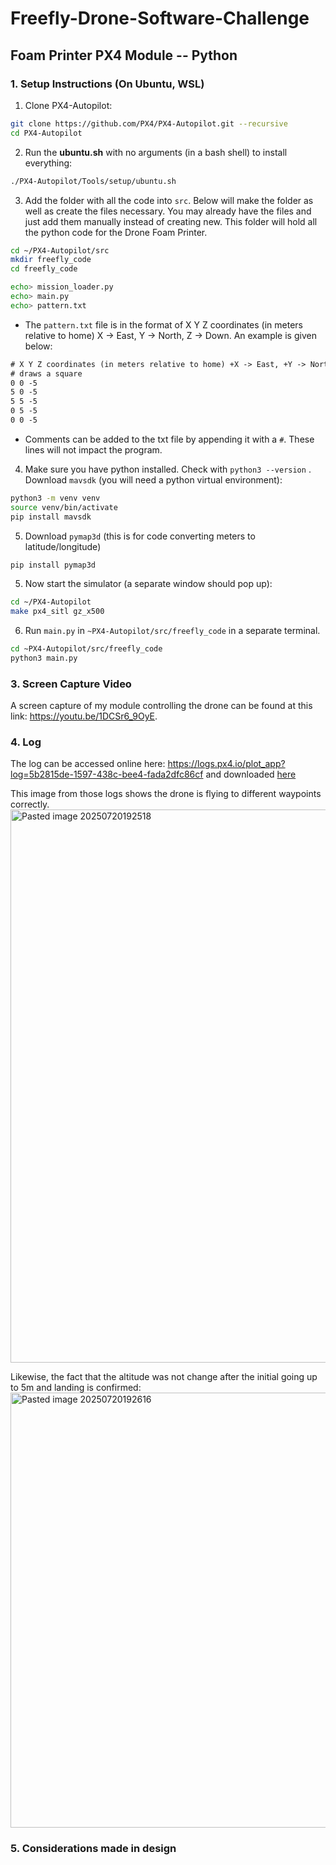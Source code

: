 # Freefly-Drone-Software-Challenge
## Foam Printer PX4 Module -- Python 

### 1. Setup Instructions (On Ubuntu, WSL)

1. Clone PX4-Autopilot:
```bash
git clone https://github.com/PX4/PX4-Autopilot.git --recursive
cd PX4-Autopilot
```

2. Run the **ubuntu.sh** with no arguments (in a bash shell) to install everything:

```bash
./PX4-Autopilot/Tools/setup/ubuntu.sh
```

3. Add the folder with all the code into `src`. Below will make the folder as well as create the files necessary. You may already have the files and just add them manually instead of creating new. This folder will hold all the python code for the Drone Foam Printer.

```bash
cd ~/PX4-Autopilot/src
mkdir freefly_code
cd freefly_code

echo> mission_loader.py
echo> main.py
echo> pattern.txt
```

- The `pattern.txt` file is in the format of  X Y Z coordinates (in meters relative to home) X -> East, Y -> North, Z -> Down. An example is given below:
```txt
# X Y Z coordinates (in meters relative to home) +X -> East, +Y -> North, +Z -> Down
# draws a square
0 0 -5
5 0 -5
5 5 -5
0 5 -5
0 0 -5

```
- Comments can be added to the txt file by appending it with a `#`. These lines will not impact the program.

4. Make sure you have python installed. Check with `python3 --version` . Download `mavsdk` (you will need a python virtual environment):

```bash
python3 -m venv venv
source venv/bin/activate
pip install mavsdk
```

5. Download `pymap3d` (this is for code converting meters to latitude/longitude)

```bash
pip install pymap3d
```

5. Now start the simulator (a separate window should pop up):

```bash
cd ~/PX4-Autopilot
make px4_sitl gz_x500
```

6. Run `main.py` in `~PX4-Autopilot/src/freefly_code` in a separate terminal.

```bash
cd ~PX4-Autopilot/src/freefly_code
python3 main.py
```

### 3. Screen Capture Video
A screen capture of my module controlling the drone can be found at this link: https://youtu.be/1DCSr6_9OyE.

### 4. Log
The log can be accessed online here: https://logs.px4.io/plot_app?log=5b2815de-1597-438c-bee4-fada2dfc86cf
and downloaded [here](log_6_2025-7-20-18-49-21.ulg)

This image from those logs shows the drone is flying to different waypoints correctly.
<img width="1343" height="885" alt="Pasted image 20250720192518" src="https://github.com/user-attachments/assets/6829dec5-0a14-45bd-9caf-0631b1c3eddf" />


Likewise, the fact that the altitude was not change after the initial going up to 5m and landing is confirmed: 
<img width="1306" height="696" alt="Pasted image 20250720192616" src="https://github.com/user-attachments/assets/c307b39a-91d3-404e-8a2d-52dd9b92ca5d" />


### 5. Considerations made in design



